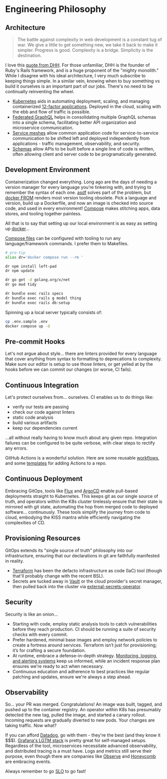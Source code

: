 # Engineering Philosophy

## Architecture

> The battle against complexity in web development is a constant tug of war. We give a little to get something new, we take it back to make it simpler.
> Progress is good. Complexity is a bridge. Simplicity is the destination.

I love this [quote from DHH](https://world.hey.com/dhh/introducing-propshaft-ee60f4f6). For those unfamiliar, DHH is the founder of Ruby's Rails framework, and is a huge proponent of the "mighty monolith." While I disagree with his ideal architecture, I very much subscribe to keeping things simple. In a similar vein, knowing when to buy something vs build it ourselves is an important part of our jobs. There's no need to be continually reinventing the wheel.

- [Kubernetes](https://kubernetes.io/docs/tutorials/kubernetes-basics/) aids in automating deployment, scaling, and managing containerized [12-factor applications](https://12factor.net/). Deployed in the cloud, scaling with the ebb and flow of traffic is possible.
- [Federated GraphQL](https://www.apollographql.com/docs/federation/) helps in consolidating multiple GraphQL schemas into a single schema, facilitating better API organization and microservice communication.
- [Service meshes](https://buoyant.io/service-mesh-manifesto) allow common application code for service-to-service communication to be shifted left and deployed independently from applications - traffic management, observability, and security.
- [Schemas](https://protobuf.dev/) allow APIs to be built before a single line of code is written, often allowing client and server code to be programatically generated.

## Development Environment

Containerization changed everything. Long ago are the days of needing a version manager for every language you’re tinkering with, and trying to remember the syntax of each one. [asdf](https://asdf-vm.com) solves part of the problem, but [docker FROM](https://docs.docker.com/engine/reference/builder/#from) renders most version tooling obsolete. Pick a language and version, build up a Dockerfile, and now an image is checked into source code, and used in every environment! [Compose](https://docs.docker.com/compose/compose-file/03-compose-file/) makes stitching apps, data stores, and tooling together painless.

All that is to say that setting up our local environment is as easy as setting up [docker](https://docs.docker.com/desktop/)...

[Compose files](https://gist.github.com/dudo/96cd32821e78385c88560b50b7a12a4d) can be configured with tooling to run any language/framework commands. I prefer them to Makefiles.

```sh
# pro-tip
alias dr='docker compose run --rm '

dr npm install left-pad
dr npm update

dr go get -d golang.org/x/net
dr go mod tidy

dr bundle exec rails specs
dr bundle exec rails g model thing
dr bundle exec rails db:setup
```

Spinning up a local server typically consists of:

```sh
cp .env.sample .env
docker compose up -d
```

## Pre-commit Hooks

Let's not argue about style... there are linters provided for every language that cover anything from syntax to formatting to deprecations to complexity. Make sure our editor is setup to use those linters, or get yelled at by the hooks before we can commit our changes (or worse, CI fails).

## Continuous Integration

Let's protect ourselves from... ourselves. CI enables us to do things like:

- verify our tests are passing
- check our code against linters
- static code analysis
- build various artifacts
- keep our dependencies current

...all without really having to know much about any given repo. Integration failures can be configured to be quite verbose, with clear steps to rectify any errors.

GitHub Actions is a wonderful solution. Here are some reusable [workflows](https://github.com/dudo/dudo/tree/main/.github/workflows), and some [templates](https://github.com/dudo/.github/tree/main/workflow-templates) for adding Actions to a repo.

## Continuous Deployment

Embracing GitOps, tools like [Flux](https://www.weave.works/oss/flux/) and [ArgoCD](https://argo-cd.readthedocs.io/en/stable/) enable pull-based deployments straight to Kubernetes. This keeps git as our single source of truth, and operators within the K8s cluster tirelessly ensure that their state is mirrored with git state, automating the hop from merged code to deployed software... continuously. These tools simplify the journey from code to cloud, embodying the KISS mantra while efficiently navigating the complexities of CD.

## Provisioning Resources

GitOps extends its "single source of truth" philosophy into our infrastructure, ensuring that our declarations in git are faithfully manifested in reality. 

- [Terraform](https://www.terraform.io/) has been the defacto infrastructure as code (IaC) tool (though that'll probably change with the recent BSL).
- Secrets are tucked away in [Vault](https://www.vaultproject.io/) or the cloud provider's secret manager, then pulled back into the cluster via [external-secrets-operator](https://external-secrets.io/latest/).

## Security

Security is like an onion...

- Starting with code, employ static analysis tools to catch vulnerabilities before they reach production. CI should be running a suite of security checks with every commit.
- Prefer hardened, minimal base images and employ network policies to create a fortress around services. Terraform isn’t just for provisioning; it’s for crafting a secure foundation.
- At runtime, embrace a defense-in-depth strategy. [Monitoring, logging, and alerting systems](https://panther.com/) keep us informed, while an incident response plan ensures we're ready to act when necessary.
- Continuous education and adherence to best practices like regular patching and updates, ensure we're always a step ahead.

## Observability

So... your PR was merged. Congratulations! An image was built, tagged, and pushed up to the container registry. An operator within K8s has presumably detected the new tag, pulled the image, and started a canary rollout. Incoming requests are gradually diverted to new pods. Your changes are taking traffic. Now what?

If you can afford [Datadog](https://docs.datadoghq.com/tracing/), go with them - they're the best (and they know it $$$). [Grafana's LGTM stack](https://grafana.com/) is pretty great for self-managed setups. Regardless of the tool, microservices necessitate advanced observability, and distributed tracing is a must have. Logs and metrics still serve their purpose, even though there are companies like [Observe](https://www.observeinc.com/) and [Honeycomb](https://docs.honeycomb.io/concepts/events-metrics-logs/) are embracing events.

Always remember to go [SLO](https://cloud.google.com/blog/products/devops-sre/sre-fundamentals-slis-slas-and-slos) to go fast!
